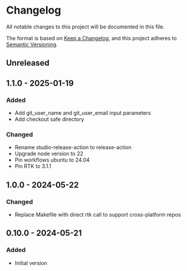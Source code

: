 # Changelog

All notable changes to this project will be documented in this file.

The format is based on [Keep a Changelog](https://keepachangelog.com/en/1.0.0/),
and this project adheres to [Semantic Versioning](https://semver.org/spec/v2.0.0.html).

## Unreleased

## 1.1.0 - 2025-01-19
### Added
- Add git_user_name and git_user_email input parameters
- Add checkout safe directory

### Changed
- Rename studio-release-action to release-action
- Upgrade node version to 22
- Pin workflows ubuntu to 24.04
- Pin RTK to 3.1.1

## 1.0.0 - 2024-05-22
### Changed
- Replace Makefile with direct rtk call to support cross-platform repos

## 0.10.0 - 2024-05-21
### Added
- Initial version
